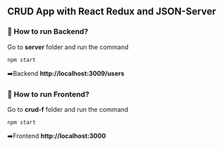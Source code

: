## CRUD App with React Redux and JSON-Server

### 🔴 How to run Backend?
Go to **server** folder and run the command
```
npm start
```
➡️Backend **http://localhost:3009/users**

### 🔴 How to run Frontend?
Go to **crud-f** folder and run the command
```
npm start
```

➡️Frontend **http://localhost:3000**


